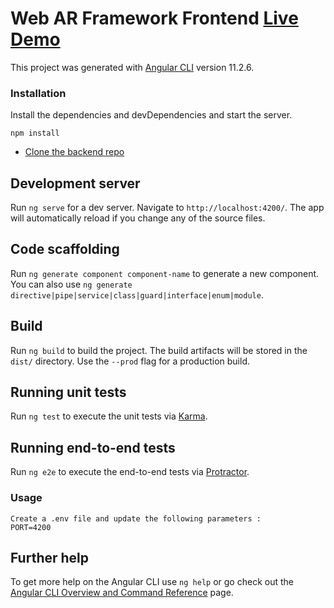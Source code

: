 # Web AR Framework Frontend [Live Demo](https://sporjo-webar-frontend.herokuapp.com/)

This project was generated with [Angular CLI](https://github.com/angular/angular-cli) version 11.2.6.

### Installation

Install the dependencies and devDependencies and start the server.
```
npm install
```
* [Clone the backend repo](https://github.com/Anitachauhan/sporjo-webar-backend)

## Development server

Run `ng serve` for a dev server. Navigate to `http://localhost:4200/`. The app will automatically reload if you change any of the source files.

## Code scaffolding

Run `ng generate component component-name` to generate a new component. You can also use `ng generate directive|pipe|service|class|guard|interface|enum|module`.

## Build

Run `ng build` to build the project. The build artifacts will be stored in the `dist/` directory. Use the `--prod` flag for a production build.

## Running unit tests

Run `ng test` to execute the unit tests via [Karma](https://karma-runner.github.io).

## Running end-to-end tests

Run `ng e2e` to execute the end-to-end tests via [Protractor](http://www.protractortest.org/).

### Usage
```
Create a .env file and update the following parameters : 
PORT=4200
```

## Further help

To get more help on the Angular CLI use `ng help` or go check out the [Angular CLI Overview and Command Reference](https://angular.io/cli) page.
